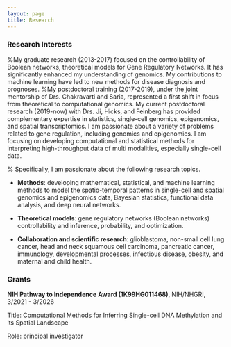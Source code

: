 ```yaml
---
layout: page
title: Research
---
```


### Research Interests

%My graduate research (2013-2017) focused on the controllability of Boolean networks, theoretical models for Gene Regulatory Networks. It has significantly enhanced my understanding of genomics. My contributions to machine learning have led to new methods for disease diagnosis and prognoses. 
%My postdoctoral training (2017-2019), under the joint mentorship of Drs. Chakravarti and Saria, represented a first shift in focus from theoretical to computational genomics. My current postdoctoral research (2019-now) with Drs. Ji, Hicks, and Feinberg has provided complementary expertise in statistics, single-cell genomics, epigenomics, and spatial transcriptomics. I am passionate about a variety of problems related to gene regulation, including genomics and epigenomics. I am focusing on developing computational and statistical methods for interpreting high-throughput data of multi modalities, especially single-cell data. 

% Specifically, I am passionate about the following research topics. 

- **Methods**: developing mathematical, statistical, and machine learning methods to model the spatio-temporal patterns in single-cell and spatial genomics and epigenomics data, Bayesian statistics, functional data analysis, and deep neural networks.

- **Theoretical models**: gene regulatory networks (Boolean networks) controllability and inference, probability, and optimization.

- **Collaboration and scientific research**: glioblastoma, non-small cell lung cancer, head and neck squamous cell carcinoma, pancreatic cancer, immunology, developmental processes, infectious disease, obesity, and maternal and child health.




### Grants

 **NIH Pathway to Independence Award (1K99HG011468)**, NIH/NHGRI, 3/2021 - 3/2026

 Title: Computational Methods for Inferring Single-cell DNA Methylation and its Spatial Landscape

Role: principal investigator
